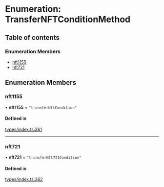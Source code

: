 # Enumeration: TransferNFTConditionMethod

## Table of contents

### Enumeration Members

- [nft1155](TransferNFTConditionMethod.md#nft1155)
- [nft721](TransferNFTConditionMethod.md#nft721)

## Enumeration Members

### nft1155

• **nft1155** = ``"transferNftCondition"``

#### Defined in

[types/index.ts:361](https://github.com/nevermined-io/react-components/blob/7688b12/catalog/src/types/index.ts#L361)

___

### nft721

• **nft721** = ``"transferNft721Condition"``

#### Defined in

[types/index.ts:362](https://github.com/nevermined-io/react-components/blob/7688b12/catalog/src/types/index.ts#L362)
